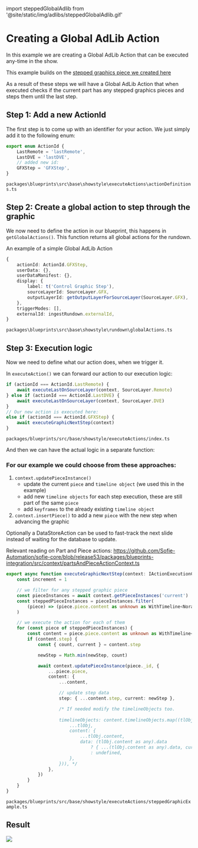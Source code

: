 import steppedGlobalAdlib from '@site/static/img/adlibs/steppedGlobalAdlib.gif'

# Creating a Global AdLib Action

In this example we are creating a Global AdLib Action that can be executed any-time in the show.

This example builds on the [stepped graphics piece we created here](../piece_types/creating_piece_types)

As a result of these steps we will have a Global AdLib Action that when executed checks if the current part has any stepped graphics pieces and steps them until the last step.

## Step 1: Add a new ActionId

The first step is to come up with an identifier for your action. We just simply add it to the following enum:

```typescript
export enum ActionId {
	LastRemote = 'lastRemote',
	LastDVE = 'lastDVE',
	// added new id:
	GFXStep = 'GFXStep',
}
```

`packages\blueprints\src\base\showstyle\executeActions\actionDefinitions.ts`

## Step 2: Create a global action to step through the graphic

We now need to define the action in our blueprint, this happens in `getGlobalActions()`. This function returns all global actions for the rundown.

An example of a simple Global AdLib Action

```typescript
{
    actionId: ActionId.GFXStep,
    userData: {},
    userDataManifest: {},
    display: {
        label: t('Control Graphic Step'),
        sourceLayerId: SourceLayer.GFX,
        outputLayerId: getOutputLayerForSourceLayer(SourceLayer.GFX),
    },
    triggerModes: [],
    externalId: ingestRundown.externalId,
}
```

`packages\blueprints\src\base\showstyle\rundown\globalActions.ts`

## Step 3: Execution logic

Now we need to define what our action does, when we trigger it.

In `executeAction()` we can forward our action to our execution logic:

```typescript
if (actionId === ActionId.LastRemote) {
	await executeLastOnSourceLayer(context, SourceLayer.Remote)
} else if (actionId === ActionId.LastDVE) {
	await executeLastOnSourceLayer(context, SourceLayer.DVE)
}
// Our new action is executed here:
else if (actionId === ActionId.GFXStep) {
	await executeGraphicNextStep(context)
}
```

`packages/blueprints/src/base/showstyle/executeActions/index.ts`

And then we can have the actual logic in a separate function:

### For our example we could choose from these approaches:

1. `context.updatePieceInstance()`
   - update the current `piece` and `timeline object` (we used this in the example)
   - add new `timeline objects` for each step execution, these are still part of the same `piece`
   - add `keyframes` to the already existing `timeline object`
2. `context.insertPiece()` to add a new `piece` with the new step when advancing the graphic

Optionally a DataStoreAction can be used to fast-track the next slide instead of waiting for the database to update.

Relevant reading on Part and Piece actions: https://github.com/Sofie-Automation/sofie-core/blob/release53/packages/blueprints-integration/src/context/partsAndPieceActionContext.ts

```typescript
export async function executeGraphicNextStep(context: IActionExecutionContext): Promise<void> {
	const increment = 1

	// we filter for any stepped graphic piece
	const pieceInstances = await context.getPieceInstances('current')
	const steppedPieceInstances = pieceInstances.filter(
		(piece) => (piece.piece.content as unknown as WithTimeline<NoraContent>).step
	)

	// we execute the action for each of them
	for (const piece of steppedPieceInstances) {
		const content = piece.piece.content as unknown as WithTimeline<NoraContent>
		if (content.step) {
			const { count, current } = content.step

			newStep = Math.min(newStep, count)

			await context.updatePieceInstance(piece._id, {
				...piece.piece,
				content: {
					...content,

					// update step data
					step: { ...content.step, current: newStep },

					/* If needed modify the timelineObjects too.
					
					timelineObjects: content.timelineObjects.map((tlObj) => ({
						...tlObj,
						content: {
							...tlObj.content,
							data: (tlObj.content as any).data
								? { ...(tlObj.content as any).data, currentStep: content.step ? newStep : undefined }
								: undefined,
						},
					})), */
				},
			})
		}
	}
}
```

`packages/blueprints/src/base/showstyle/executeActions/steppedGraphicExample.ts`

## Result

<img src={steppedGlobalAdlib} />
